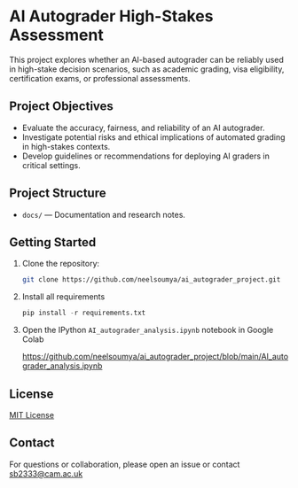 # AI Autograder High-Stakes Assessment

This project explores whether an AI-based autograder can be reliably used in high-stake decision scenarios, such as academic grading, visa eligibility, certification exams, or professional assessments.

## Project Objectives

- Evaluate the accuracy, fairness, and reliability of an AI autograder.
- Investigate potential risks and ethical implications of automated grading in high-stakes contexts.
- Develop guidelines or recommendations for deploying AI graders in critical settings.

## Project Structure

- `docs/` — Documentation and research notes.

## Getting Started

1. Clone the repository:
   ```bash
   git clone https://github.com/neelsoumya/ai_autograder_project.git
   ```
2. Install all requirements
   ```py
   pip install -r requirements.txt
   ```
3. Open the IPython `AI_autograder_analysis.ipynb` notebook in Google Colab

   https://github.com/neelsoumya/ai_autograder_project/blob/main/AI_autograder_analysis.ipynb

## License

[MIT License](LICENSE)

## Contact

For questions or collaboration, please open an issue or contact sb2333@cam.ac.uk

